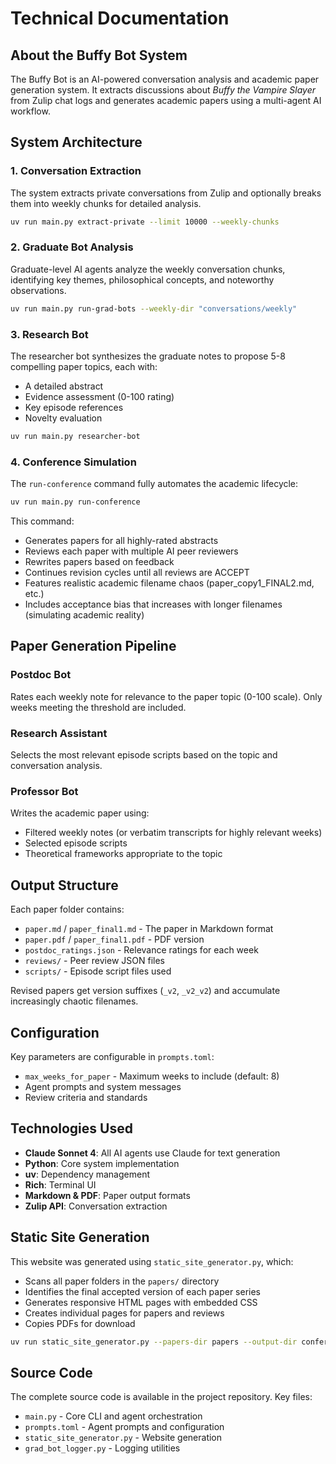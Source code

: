 # Technical Documentation

## About the Buffy Bot System

The Buffy Bot is an AI-powered conversation analysis and academic paper generation system. It extracts discussions about *Buffy the Vampire Slayer* from Zulip chat logs and generates academic papers using a multi-agent AI workflow.

## System Architecture

### 1. Conversation Extraction

The system extracts private conversations from Zulip and optionally breaks them into weekly chunks for detailed analysis.

```bash
uv run main.py extract-private --limit 10000 --weekly-chunks
```

### 2. Graduate Bot Analysis

Graduate-level AI agents analyze the weekly conversation chunks, identifying key themes, philosophical concepts, and noteworthy observations.

```bash
uv run main.py run-grad-bots --weekly-dir "conversations/weekly"
```

### 3. Research Bot

The researcher bot synthesizes the graduate notes to propose 5-8 compelling paper topics, each with:
- A detailed abstract
- Evidence assessment (0-100 rating)
- Key episode references
- Novelty evaluation

```bash
uv run main.py researcher-bot
```

### 4. Conference Simulation

The `run-conference` command fully automates the academic lifecycle:

```bash
uv run main.py run-conference
```

This command:
- Generates papers for all highly-rated abstracts
- Reviews each paper with multiple AI peer reviewers
- Rewrites papers based on feedback
- Continues revision cycles until all reviews are ACCEPT
- Features realistic academic filename chaos (paper_copy1_FINAL2.md, etc.)
- Includes acceptance bias that increases with longer filenames (simulating academic reality)

## Paper Generation Pipeline

### Postdoc Bot
Rates each weekly note for relevance to the paper topic (0-100 scale). Only weeks meeting the threshold are included.

### Research Assistant
Selects the most relevant episode scripts based on the topic and conversation analysis.

### Professor Bot
Writes the academic paper using:
- Filtered weekly notes (or verbatim transcripts for highly relevant weeks)
- Selected episode scripts
- Theoretical frameworks appropriate to the topic

## Output Structure

Each paper folder contains:
- `paper.md` / `paper_final1.md` - The paper in Markdown format
- `paper.pdf` / `paper_final1.pdf` - PDF version
- `postdoc_ratings.json` - Relevance ratings for each week
- `reviews/` - Peer review JSON files
- `scripts/` - Episode script files used

Revised papers get version suffixes (`_v2`, `_v2_v2`) and accumulate increasingly chaotic filenames.

## Configuration

Key parameters are configurable in `prompts.toml`:
- `max_weeks_for_paper` - Maximum weeks to include (default: 8)
- Agent prompts and system messages
- Review criteria and standards

## Technologies Used

- **Claude Sonnet 4**: All AI agents use Claude for text generation
- **Python**: Core system implementation
- **uv**: Dependency management
- **Rich**: Terminal UI
- **Markdown & PDF**: Paper output formats
- **Zulip API**: Conversation extraction

## Static Site Generation

This website was generated using `static_site_generator.py`, which:
- Scans all paper folders in the `papers/` directory
- Identifies the final accepted version of each paper series
- Generates responsive HTML pages with embedded CSS
- Creates individual pages for papers and reviews
- Copies PDFs for download

```bash
uv run static_site_generator.py --papers-dir papers --output-dir conference_site
```

## Source Code

The complete source code is available in the project repository. Key files:
- `main.py` - Core CLI and agent orchestration
- `prompts.toml` - Agent prompts and configuration
- `static_site_generator.py` - Website generation
- `grad_bot_logger.py` - Logging utilities

